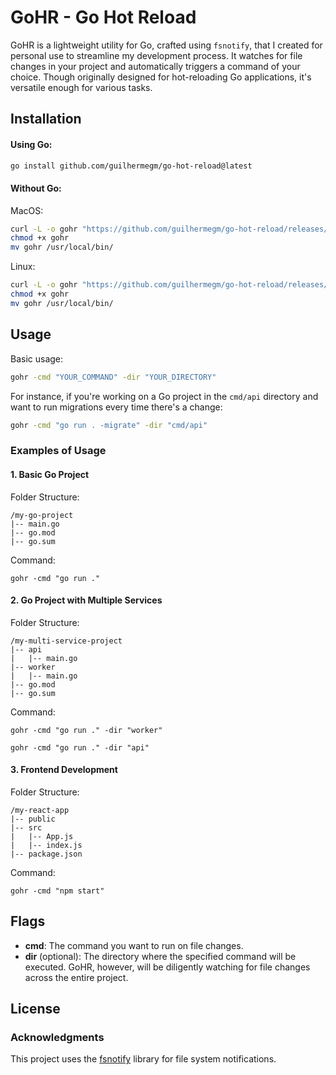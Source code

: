 # GoHR - Go Hot Reload

GoHR is a lightweight utility for Go, crafted using `fsnotify`, that I created for personal use to streamline my development process. It watches for file changes in your project and automatically triggers a command of your choice. Though originally designed for hot-reloading Go applications, it's versatile enough for various tasks.

Installation
---

#### Using Go:

```bash
go install github.com/guilhermegm/go-hot-reload@latest
```

#### Without Go:

MacOS:
```bash
curl -L -o gohr "https://github.com/guilhermegm/go-hot-reload/releases/download/v1.0.0/gohr_macos"
chmod +x gohr
mv gohr /usr/local/bin/
```

Linux:
```bash
curl -L -o gohr "https://github.com/guilhermegm/go-hot-reload/releases/download/v1.0.0/gohr_linux"
chmod +x gohr
mv gohr /usr/local/bin/
```

Usage
---

Basic usage:

```bash
gohr -cmd "YOUR_COMMAND" -dir "YOUR_DIRECTORY"
```

For instance, if you're working on a Go project in the `cmd/api` directory and want to run migrations every time there's a change:

```bash
gohr -cmd "go run . -migrate" -dir "cmd/api"
```

### Examples of Usage

#### 1. Basic Go Project

Folder Structure:
```
/my-go-project
|-- main.go
|-- go.mod
|-- go.sum
```

Command:
```
gohr -cmd "go run ."
```

#### 2. Go Project with Multiple Services

Folder Structure:
```
/my-multi-service-project
|-- api
|   |-- main.go
|-- worker
|   |-- main.go
|-- go.mod
|-- go.sum
```

Command:
```
gohr -cmd "go run ." -dir "worker"

gohr -cmd "go run ." -dir "api"
```

#### 3. Frontend Development

Folder Structure:
```
/my-react-app
|-- public
|-- src
|   |-- App.js
|   |-- index.js
|-- package.json
```

Command:
```
gohr -cmd "npm start"
```

Flags
---

- __cmd__: The command you want to run on file changes.
- __dir__ (optional): The directory where the specified command will be executed. GoHR, however, will be diligently watching for file changes across the entire project.

License
---

### Acknowledgments

This project uses the [fsnotify](https://github.com/fsnotify/fsnotify) library for file system notifications.
